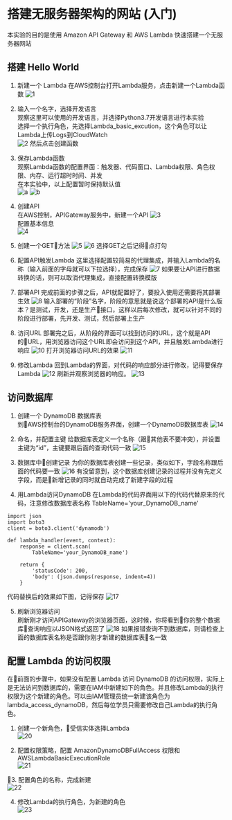 # 搭建无服务器架构的网站 (入门)  

本实验的目的是使用 Amazon API Gateway 和 AWS Lambda 快速搭建一个无服务器网站  

## 搭建 Hello World

1. 新建一个 Lambda 
在AWS控制台打开Lambda服务，点击新建一个Lambda函数
![1](./img/img01.png)
  
2. 输入一个名字，选择开发语言  
观察这里可以使用的开发语言，并选择Python3.7开发语言进行本实验  
选择一个执行角色，先选择Lambda_basic_excution，这个角色可以让Lambda上传Logs到CloudWatch  
![2](./img/img02.png)
然后点击创建函数  

3. 保存Lambda函数  
观察Lambda函数的配置界面：触发器、代码窗口、Lambda权限、角色权限、内存、运行超时时间、并发  
在本实验中，以上配置暂时保持默认值  
![a](./img/imga.png)
![b](./img/imgb.png)

4. 创建API  
在AWS控制，APIGateway服务中，新建一个API
![3](./img/img03.png)  
配置基本信息  
![4](./img/img04.png)

5. 创建一个GET方法
![5](./img/img05.png)
![6](./img/img06.png)
选择GET之后记得点打勾

6. 配置API触发Lambda
这里选择配置较简易的代理集成，并输入Lambda的名称（输入前面的字母就可以下拉选择），完成保存
![7](./img/img07.png)
如果要让API进行数据转换的话，则可以取消代理集成，直接配置转换模版  

7. 部署API
完成前面的步骤之后，API就配置好了，要投入使用还需要将其部署生效
![8](./img/img08.png)
输入部署的“阶段”名字，阶段的意思就是说这个部署的API是什么版本？是测试，开发，还是生产接口，这样以后每次修改，就可以针对不同的阶段进行部署，先开发、测试，然后部署上生产

8. 访问URL
部署完之后，从阶段的界面可以找到访问的URL，这个就是API的URL，用浏览器访问这个URL即会访问到这个API，并且触发Lambda进行响应
![10](./img/img10.png)
打开浏览器访问URL的效果
![11](./img/img11.png)

9. 修改Lambda
回到Lambda的界面，对代码的响应部分进行修改，记得要保存Lambda
![12](./img/img12.png)
刷新并观察浏览器的响应。
![13](./img/img13.png)


## 访问数据库

1. 创建一个 DynamoDB 数据库表  
到AWS控制台的DynamoDB服务界面，创建一个DynamoDB数据库表
![14](./img/img14.png)

2. 命名，并配置主键
给数据库表定义一个名称（跟其他表不要冲突），并设置主键为“id”，主键要跟后面的查询代码一致
![15](./img/img15.png)   

3. 数据库中创建记录
为你的数据库表创建一些记录，类似如下，字段名称跟后面的代码要一致
![16](./img/img16.png)
有没留意到，这个数据库创建记录的过程并没有先定义字段，而是新增记录的同时就自动完成了新建字段的过程  

4. 用Lambda访问DynamoDB
在Lambda的代码界面用以下的代码代替原来的代码，注意修改数据库表名称 TableName='your_DynamoDB_name'
```
import json
import boto3
client = boto3.client('dynamodb')

def lambda_handler(event, context):
    response = client.scan(
        TableName='your_DynamoDB_name')
    
    return {
        'statusCode': 200,
        'body': (json.dumps(response, indent=4))
    }
```
代码替换后的效果如下图，记得保存
![17](./img/img17.png)

5. 刷新浏览器访问  
刷新刚才访问APIGateway的浏览器页面，这时候，你将看到你的整个数据库查询响应以JSON格式返回了
![18](./img/img18.png)
如果报错查询不到数据库，则请检查上面的数据库表名称是否跟你刚才新建的数据库表名一致

## 配置 Lambda 的访问权限  
在前面的步骤中，如果没有配置 Lambda 访问 DynamoDB 的访问权限，实际上是无法访问到数据库的，需要在IAM中新建如下的角色。并且修改Lambda的执行权限为这个新建的角色。可以由IAM管理员统一新建该角色为lambda_access_dynamoDB，然后每位学员只需要修改自己Lambda的执行角色。

1. 创建一个新角色，受信实体选择Lambda  
![20](./img/img20.png)

2. 配置权限策略，配置 AmazonDynamoDBFullAccess 权限和 AWSLambdaBasicExecutionRole  
![21](./img/img21.png)

3. 配置角色的名称，完成新建  
![22](./img/img22.png)

4. 修改Lambda的执行角色，为新建的角色  
![23](./img/img23.png)